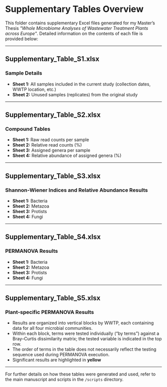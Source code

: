 # Supplementary Tables Overview

This folder contains supplementary Excel files generated for my Master’s Thesis *"Whole Microbiome Analyses of Wastewater Treatment Plants 
across Europe"*. Detailed information on the contents of each file is provided below:

---

## Supplementary_Table_S1.xlsx
### Sample Details
- **Sheet 1:** All samples included in the current study (collection dates, WWTP location, etc.)  
- **Sheet 2:** Unused samples (replicates) from the original study

---

## Supplementary_Table_S2.xlsx
### Compound Tables
- **Sheet 1:** Raw read counts per sample  
- **Sheet 2:** Relative read counts (%)  
- **Sheet 3:** Assigned genera per sample  
- **Sheet 4:** Relative abundance of assigned genera (%)

---

## Supplementary_Table_S3.xlsx
### Shannon-Wiener Indices and Relative Abundance Results
- **Sheet 1:** Bacteria  
- **Sheet 2:** Metazoa  
- **Sheet 3:** Protists  
- **Sheet 4:** Fungi

---

## Supplementary_Table_S4.xlsx 
### PERMANOVA Results 
- **Sheet 1:** Bacteria  
- **Sheet 2:** Metazoa  
- **Sheet 3:** Protists  
- **Sheet 4:** Fungi

---

## Supplementary_Table_S5.xlsx
### Plant-specific PERMANOVA Results  
- Results are organized into vertical blocks by WWTP, each containing data for all four microbial communities.
- Within each block, terms were tested individually (“by terms”) against a Bray–Curtis dissimilarity matrix; the tested variable is indicated in the top row.
- The order of terms in the table does not necessarily reflect the testing sequence used during PERMANOVA execution.
- Significant results are highlighted in **yellow**

---

For further details on how these tables were generated and used, refer to the main manuscript and scripts in the `/scripts` directory.
